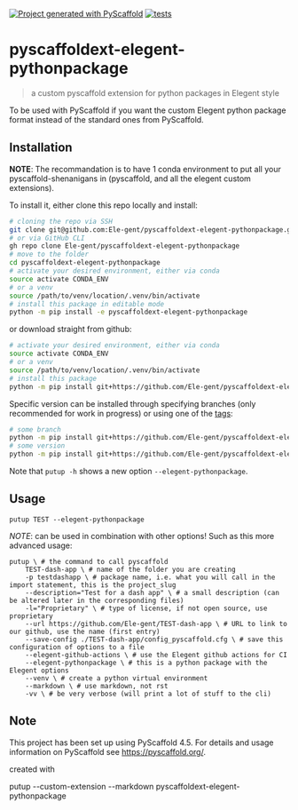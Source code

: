 [![Project generated with PyScaffold](https://img.shields.io/badge/-PyScaffold-005CA0?logo=pyscaffold)](https://pyscaffold.org/)
[![tests](https://github.com/Ele-gent/pyscaffoldext-elegent-pythonpackage/actions/workflows/ci.yml/badge.svg)](https://github.com/Ele-gent/pyscaffoldext-elegent-pythonpackage/actions/workflows/ci.yml)

# pyscaffoldext-elegent-pythonpackage

> a custom pyscaffold extension for python packages in Elegent style

To be used with PyScaffold if you want the custom Elegent python package format instead of the standard ones from PyScaffold.

## Installation

**NOTE**:
The recommandation is to have 1 conda environment to put all your pyscaffold-shenanigans in (pyscaffold, and all the elegent custom extensions).

To install it, either clone this repo locally and install:

```bash
# cloning the repo via SSH
git clone git@github.com:Ele-gent/pyscaffoldext-elegent-pythonpackage.git
# or via GitHub CLI
gh repo clone Ele-gent/pyscaffoldext-elegent-pythonpackage
# move to the folder
cd pyscaffoldext-elegent-pythonpackage
# activate your desired environment, either via conda
source activate CONDA_ENV
# or a venv
source /path/to/venv/location/.venv/bin/activate
# install this package in editable mode
python -m pip install -e pyscaffoldext-elegent-pythonpackage
```

or download straight from github:

```bash
# activate your desired environment, either via conda
source activate CONDA_ENV
# or a venv
source /path/to/venv/location/.venv/bin/activate
# install this package
python -m pip install git+https://github.com/Ele-gent/pyscaffoldext-elegent-pythonpackage.git
```

Specific version can be installed through specifying branches (only recommended for work in progress) or using one of the [tags](https://github.com/Ele-gent/pyscaffoldext-elegent-pythonpackage/tags):
```bash
# some branch
python -m pip install git+https://github.com/Ele-gent/pyscaffoldext-elegent-pythonpackage.git@hotfix-feature-xxx
# some version
python -m pip install git+https://github.com/Ele-gent/pyscaffoldext-elegent-pythonpackage.git@v1.0.0
```

Note that `putup -h` shows a new option `--elegent-pythonpackage`.

## Usage

```shell
putup TEST --elegent-pythonpackage
```

*NOTE*: can be used in combination with other options! Such as this more advanced usage:

```shell
putup \ # the command to call pyscaffold
	TEST-dash-app \ # name of the folder you are creating
	-p testdashapp \ # package name, i.e. what you will call in the import statement, this is the project_slug
	--description="Test for a dash app" \ # a small description (can be altered later in the corresponding files)
	-l="Proprietary" \ # type of license, if not open source, use proprietary
	--url https://github.com/Ele-gent/TEST-dash-app \ # URL to link to our github, use the name (first entry)
	--save-config ./TEST-dash-app/config_pyscaffold.cfg \ # save this configuration of options to a file
	--elegent-github-actions \ # use the Elegent github actions for CI
	--elegent-pythonpackage \ # this is a python package with the Elegent options
	--venv \ # create a python virtual environment
	--markdown \ # use markdown, not rst
	-vv \ # be very verbose (will print a lot of stuff to the cli)
```



<!-- pyscaffold-notes -->

## Note

This project has been set up using PyScaffold 4.5. For details and usage
information on PyScaffold see https://pyscaffold.org/.

created with

putup --custom-extension --markdown pyscaffoldext-elegent-pythonpackage
